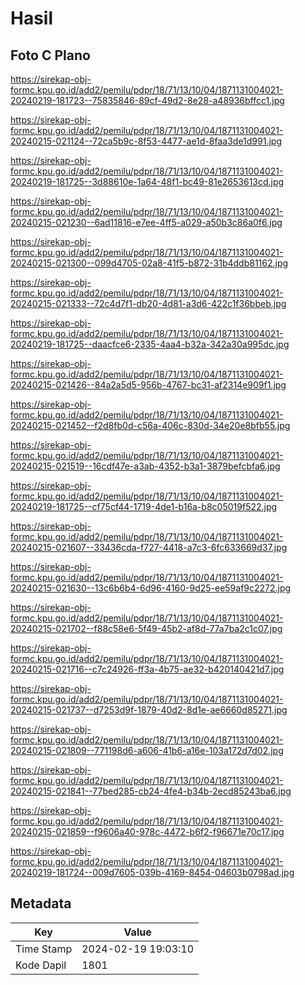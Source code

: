 # Hasil

## Foto C Plano

https://sirekap-obj-formc.kpu.go.id/add2/pemilu/pdpr/18/71/13/10/04/1871131004021-20240219-181723--75835846-89cf-49d2-8e28-a48936bffcc1.jpg

https://sirekap-obj-formc.kpu.go.id/add2/pemilu/pdpr/18/71/13/10/04/1871131004021-20240215-021124--72ca5b9c-8f53-4477-ae1d-8faa3de1d991.jpg

https://sirekap-obj-formc.kpu.go.id/add2/pemilu/pdpr/18/71/13/10/04/1871131004021-20240219-181725--3d88610e-1a64-48f1-bc49-81e2653613cd.jpg

https://sirekap-obj-formc.kpu.go.id/add2/pemilu/pdpr/18/71/13/10/04/1871131004021-20240215-021230--6ad11816-e7ee-4ff5-a029-a50b3c86a0f6.jpg

https://sirekap-obj-formc.kpu.go.id/add2/pemilu/pdpr/18/71/13/10/04/1871131004021-20240215-021300--099d4705-02a8-41f5-b872-31b4ddb81162.jpg

https://sirekap-obj-formc.kpu.go.id/add2/pemilu/pdpr/18/71/13/10/04/1871131004021-20240215-021333--72c4d7f1-db20-4d81-a3d6-422c1f36bbeb.jpg

https://sirekap-obj-formc.kpu.go.id/add2/pemilu/pdpr/18/71/13/10/04/1871131004021-20240219-181725--daacfce6-2335-4aa4-b32a-342a30a995dc.jpg

https://sirekap-obj-formc.kpu.go.id/add2/pemilu/pdpr/18/71/13/10/04/1871131004021-20240215-021426--84a2a5d5-956b-4767-bc31-af2314e909f1.jpg

https://sirekap-obj-formc.kpu.go.id/add2/pemilu/pdpr/18/71/13/10/04/1871131004021-20240215-021452--f2d8fb0d-c56a-406c-830d-34e20e8bfb55.jpg

https://sirekap-obj-formc.kpu.go.id/add2/pemilu/pdpr/18/71/13/10/04/1871131004021-20240215-021519--16cdf47e-a3ab-4352-b3a1-3879befcbfa6.jpg

https://sirekap-obj-formc.kpu.go.id/add2/pemilu/pdpr/18/71/13/10/04/1871131004021-20240219-181725--cf75cf44-1719-4de1-b16a-b8c05019f522.jpg

https://sirekap-obj-formc.kpu.go.id/add2/pemilu/pdpr/18/71/13/10/04/1871131004021-20240215-021607--33436cda-f727-4418-a7c3-6fc633669d37.jpg

https://sirekap-obj-formc.kpu.go.id/add2/pemilu/pdpr/18/71/13/10/04/1871131004021-20240215-021630--13c6b6b4-6d96-4160-9d25-ee59af9c2272.jpg

https://sirekap-obj-formc.kpu.go.id/add2/pemilu/pdpr/18/71/13/10/04/1871131004021-20240215-021702--f88c58e6-5f49-45b2-af8d-77a7ba2c1c07.jpg

https://sirekap-obj-formc.kpu.go.id/add2/pemilu/pdpr/18/71/13/10/04/1871131004021-20240215-021716--c7c24926-ff3a-4b75-ae32-b420140421d7.jpg

https://sirekap-obj-formc.kpu.go.id/add2/pemilu/pdpr/18/71/13/10/04/1871131004021-20240215-021737--d7253d9f-1879-40d2-8d1e-ae6660d85271.jpg

https://sirekap-obj-formc.kpu.go.id/add2/pemilu/pdpr/18/71/13/10/04/1871131004021-20240215-021809--771198d6-a606-41b6-a16e-103a172d7d02.jpg

https://sirekap-obj-formc.kpu.go.id/add2/pemilu/pdpr/18/71/13/10/04/1871131004021-20240215-021841--77bed285-cb24-4fe4-b34b-2ecd85243ba6.jpg

https://sirekap-obj-formc.kpu.go.id/add2/pemilu/pdpr/18/71/13/10/04/1871131004021-20240215-021859--f9606a40-978c-4472-b6f2-f96671e70c17.jpg

https://sirekap-obj-formc.kpu.go.id/add2/pemilu/pdpr/18/71/13/10/04/1871131004021-20240219-181724--009d7605-039b-4169-8454-04603b0798ad.jpg


## Metadata

| Key        | Value               |
| ---------- | ------------------- |
| Time Stamp | 2024-02-19 19:03:10 |
| Kode Dapil | 1801                |



